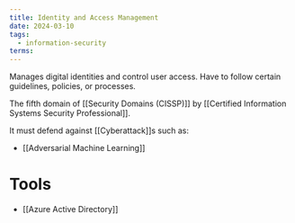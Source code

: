 ```yaml
---
title: Identity and Access Management
date: 2024-03-10
tags:
  - information-security
terms:
---
```


Manages digital identities and control user access.
Have to follow certain guidelines, policies, or processes.

The fifth domain of [[Security Domains (CISSP)]] by [[Certified Information Systems Security Professional]].

It must defend against [[Cyberattack]]s such as:

- [[Adversarial Machine Learning]]
# Tools

- [[Azure Active Directory]]